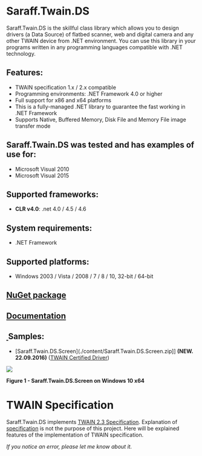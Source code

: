# Saraff.Twain.DS
Saraff.Twain.DS is the skillful class library which allows you to design drivers (a Data Source) of flatbed scanner, web and digital camera and any other TWAIN device from .NET environment. You can use this library in your programs written in any programming languages compatible with .NET technology. 
## Features:
* TWAIN specification 1.x / 2.x compatible
* Programming environments: .NET Framework 4.0 or higher
* Full support for x86 and x64 platforms
* This is a fully-managed .NET library to guarantee the fast working in .NET Framework
* Supports Native, Buffered Memory, Disk File and Memory File image transfer mode
## Saraff.Twain.DS was tested and has examples of use for:
* Microsoft Visual 2010
* Microsoft Visual 2015
## Supported frameworks:
* **CLR v4.0**: .net 4.0 / 4.5 / 4.6
## System requirements:
* .NET Framework
## Supported platforms:
* Windows 2003 / Vista / 2008 / 7 / 8 / 10, 32-bit / 64-bit

## [NuGet package](https://www.nuget.org/packages/Saraff.Twain.DS/)
## [Documentation](./wiki/index.md)

## [&nbsp;](#samples)Samples:
* [Saraff.Twain.DS.Screen](./content/Saraff.Twain.DS.Screen.zip]] **(NEW. 22.09.2016)** ([TWAIN Certified Driver](https://resource.twain.org/twain-certified-drivers/entry/1536/))

![](../content/Home_Saraff.Twain.DS.Screen.jpg)

**Figure 1 - Saraff.Twain.DS.Screen on Windows 10 x64**

# TWAIN Specification 
Saraff.Twain.DS implements [TWAIN 2.3 Specification](http://twain.org/scanner-application-developers/specification-and-tools.html). Explanation of [specification](http://twain.org/scanner-application-developers/specification-and-tools.html) is not the purpose of this project. Here will be explained features of the implementation of TWAIN specification.


_If you notice an error, please let me know about it._
